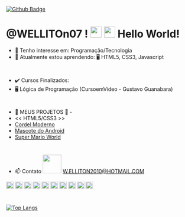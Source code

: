 [![Github Badge](https://img.shields.io/badge/-Github-000?style=flat-square&logo=Github&logoColor=white&link=LINK_GIT)](LINK_GIT)  
# @WELLITOn07 ! <img src= "https://github.com/TheDudeThatCode/TheDudeThatCode/blob/master/Assets/Hi.gif" width="30"> <img src=https://github.com/TheDudeThatCode/TheDudeThatCode/blob/master/Assets/Earth.gif width="30"> Hello World!
 
- 👀 Tenho interesse em: Programação/Tecnologia 
- 🌱 Atualmente estou aprendendo:  🖥️ HTML5, CSS3, Javascript  
# 
- ✔️ Cursos Finalizados: 
- 🖥️ Lógica de Programação (CursoemVídeo - Gustavo Guanabara) 
#
- 💞️ MEUS PROJETOS 💞️ - 
- << HTML5/CSS3 >> 
- <a href="https://welliton07.github.io/Cordel-Moderno/" target="_blank">Cordel Moderno</a>
- <a href="https://welliton07.github.io/Mascote-do-Android/" target="_blank">Mascote do Android</a>
- <a href="https://welliton07.github.io/Super-Mario-World/" target="_blank">Super Mario World</a> 
#
    
- 📫 Contato <img src= "https://github.com/TheDudeThatCode/TheDudeThatCode/blob/master/Assets/Handshake.gif" width="50">
W.ELLITON2010@HOTMAIL.COM

<code><img height= "20" src="https://img.shields.io/badge/HTML5-E34F26?style=for-the-badge&logo=html5&logoColor=white"></code>
<code><img height= "20" src="https://img.shields.io/badge/CSS3-1572B6?style=for-the-badge&logo=css3&logoColor=white"></code>
<code><img height= "20" src="https://img.shields.io/badge/JavaScript-323330?style=for-the-badge&logo=javascript&logoColor=F7DF1E"></code>
<code><img height= "20" src="https://img.shields.io/badge/PHP-777BB4?style=for-the-badge&logo=php&logoColor=white"></code>
<code><img height= "20" src="https://img.shields.io/badge/Java-ED8B00?style=for-the-badge&logo=java&logoColor=white"></code>
<code><img height= "20" src="https://img.shields.io/badge/Python-FFD43B?style=for-the-badge&logo=python&logoColor=blue"></code>
<code><img height= "20" src="https://img.shields.io/badge/Visual_Studio_Code-0078D4?style=for-the-badge&logo=visual%20studio%20code&logoColor=white"></code>
<code><img height= "20" src="https://img.shields.io/badge/Duolingo-58CC02?style=for-the-badge&logo=Duolingo&logoColor=white"></code>
<code><img height= "20" src="https://img.shields.io/badge/Linux-FCC624?style=for-the-badge&logo=linux&logoColor=black"></code>
<code><img height= "20" src="https://img.shields.io/badge/Windows-0078D6?style=for-the-badge&logo=windows&logoColor=white"></code>
#

[![Top Langs](https://github-readme-stats.vercel.app/api/top-langs/?username=WELLITOn07&langs_count=8)](https://github.com/WELLITOn07/github-readme-stats)

